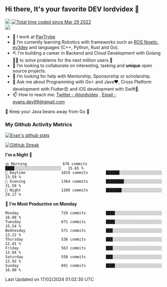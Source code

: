 ## Hi there, It's your favorite DEV lordvidex 👋
<img src="https://komarev.com/ghpvc/?username=lordvidex&label=Views&color=blue&style=plastic" /> <a href="https://wakatime.com/@0e56db35-d16b-410a-acc0-4085055304bf"><img src="https://wakatime.com/badge/user/0e56db35-d16b-410a-acc0-4085055304bf.svg" alt="Total time coded since Mar 29 2022" /></a>  
![](https://github-profile-trophy.vercel.app/?username=lordvidex)
- 🔭 I work at [PayTrybe](https://www.paytrybe.com)
- 🌱 I’m currently learning Robotics with frameworks such as [ROS Noetic](ros.org), [ev3dev](www.ev3dev.org) and languages (C++, Python, Rust and Go).
- ⛏️ I'm building a career in Backend and Cloud Development with Golang 🧙🏼 to solve problems for the next million users 🤌
- 👯 I’m looking to collaborate on interesting, tasking and **unique** open source projects.
- 🤔 I’m looking for help with Mentorship, Sponsorship or scholarship.
- 💬 Ask me about Programming with Go⚡️ and Java❤️, Cross Platform development with Flutter😍 and iOS development with Swift🚀.
- 📫 How to reach me: [Twitter - @lordvidex](https://twitter.com/lordvidex) , [Email - evans.dev99@gmail.com](mailto:evans.dev99@gmail.com?body=Hello%20Evans,)
  
    
🎤 Keep your Java beans away from Go 🌚
  
  
### My Github Activity Metrics
<div>
<!-- <a href="https://github.com/lordvidex">
  <img src="https://github-readme-stats.vercel.app/api/top-langs/?username=lordvidex&theme=light" />
</a>    -->
<!-- [![Top Langs](https://github-readme-stats.vercel.app/api/top-langs/?username=lordvidex)](https://github.com/lordvidex/)  -->
<a href="https://github.com/lordvidex">
 <img src="https://github-readme-stats.vercel.app/api?username=lordvidex&show_icons=true&theme=light&line_height=27" alt="Evan's github stats"/>
</a>
</div>

[![GitHub Streak](https://github-readme-streak-stats.herokuapp.com?user=lordvidex&theme=github-dark&hide_border=true)](https://git.io/streak-stats)

<!--
  <a href="https://github.com/iampawan/FlutterExampleApps">
    <img align="center" src="https://github-readme-stats.vercel.app/api/pin/?username=iampawan&repo=FlutterExampleApps&theme=light" />

  </a>
  <a href="https://github.com/iampawan/VelocityX">
   <img align="center" src="https://github-readme-stats.vercel.app/api/pin/?username=iampawan&repo=VelocityX&theme=light" />
  </a>
-->
<!--START_SECTION:waka-->
**I'm a Night 🦉** 

```text
🌞 Morning                676 commits         ████░░░░░░░░░░░░░░░░░░░░░   15.65 % 
🌆 Daytime                1019 commits        ██████░░░░░░░░░░░░░░░░░░░   23.59 % 
🌃 Evening                1364 commits        ████████░░░░░░░░░░░░░░░░░   31.58 % 
🌙 Night                  1260 commits        ███████░░░░░░░░░░░░░░░░░░   29.17 % 
```
📅 **I'm Most Productive on Monday** 

```text
Monday                   729 commits         ████░░░░░░░░░░░░░░░░░░░░░   16.88 % 
Tuesday                  671 commits         ████░░░░░░░░░░░░░░░░░░░░░   15.54 % 
Wednesday                571 commits         ███░░░░░░░░░░░░░░░░░░░░░░   13.22 % 
Thursday                 536 commits         ███░░░░░░░░░░░░░░░░░░░░░░   12.41 % 
Friday                   563 commits         ███░░░░░░░░░░░░░░░░░░░░░░   13.04 % 
Saturday                 558 commits         ███░░░░░░░░░░░░░░░░░░░░░░   12.92 % 
Sunday                   691 commits         ████░░░░░░░░░░░░░░░░░░░░░   16.00 % 
```



 Last Updated on 17/02/2024 01:02:30 UTC
<!--END_SECTION:waka-->
